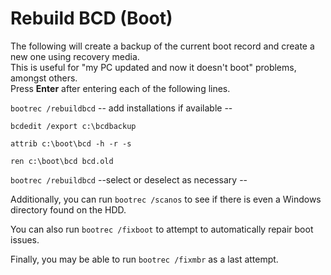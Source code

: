 # Rebuild BCD (Boot) #

The following will create a backup of the current boot record and create a new one using recovery media.<br>
This is useful for "my PC updated and now it doesn't boot" problems, amongst others.<br> Press **Enter** after entering each of the following lines.   

`bootrec /rebuildbcd` -- add installations if available --<br>

`bcdedit /export c:\bcdbackup`<br>

`attrib c:\boot\bcd -h -r -s`<br>

`ren c:\boot\bcd bcd.old`<br>

`bootrec /rebuildbcd` --select or deselect as necessary --   
   
Additionally, you can run
	`bootrec /scanos`
to see if there is even a Windows directory found on the HDD.   
   
You can also run `bootrec /fixboot` to attempt to automatically repair boot issues.   

Finally, you may be able to run `bootrec /fixmbr` as a last attempt.
